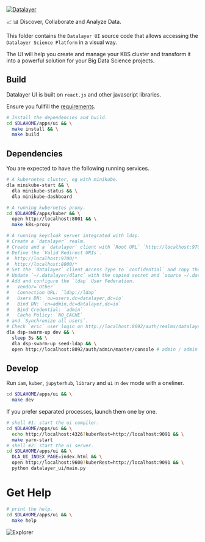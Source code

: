 [![Datalayer](https://docs.datalayer.io/logo/datalayer-25.svg)](https://datalayer.io)

:chart_with_upwards_trend: :bar_chart: Discover, Collaborate and Analyze Data.

This folder contains the `Datalayer UI` source code that allows accessing the `Datalayer Science Platform` in a visual way.

The UI will help you create and manage your K8S cluster and transform it into a powerful solution for your Big Data Science projects.

## Build

Datalayer UI is built on `react.js` and other javascript libraries.

Ensure you fullfill the [requirements](https://docs.datalayer.io/ops/requirements.html).

```bash
# Install the dependencies and build.
cd $DLAHOME/apps/ui && \
  make install && \
  make build
```

## Dependencies

You are expected to have the following running services.

```bash
# A kubernetes cluster, eg with minikube.
dla minikube-start && \
  dla minikube-status && \
  dla minikube-dashboard
```

```bash
# A running kubernetes proxy.
cd $DLAHOME/apps/kuber && \
  open http://localhost:8001 && \
  make k8s-proxy
```

```bash
# A running keycloak server integrated with ldap.
# Create a `datalayer` realm.
# Create and a `datalayer` client with `Root URL` `http://localhost:9700`.
# Define the `Valid Redirect URIs`.
#  http://localhost:9700/*
#  http://localhost:8000/*
# Set the `datalayer` client Access Type to `confidential` and copy the `Secret Credential`.
# Update `~/.datalayer/dlarc` with the copied secret and `source ~/.datalayer/dlarc`.
# Add and configure the `ldap` User Federation.
#   Vendor=`Other`
#   Connection URL: `ldap://ldap`
#   Users DN: `ou=users,dc=datalayer,dc=io`
#   Bind DN: `cn=admin,dc=datalayer,dc=io`
#   Bind Credential: `admin`
#   Cache Policy: `NO_CACHE`
# and `Synchronize all users`.
# Check `eric` user login on http://localhost:8092/auth/realms/datalayer/account (password is `123`).
dla dsp-swarm-up dev && \
  sleep 3s && \
  dla dsp-swarm-up seed-ldap && \
  open http://localhost:8092/auth/admin/master/console # admin / admin
```

## Develop

Run `iam`, `kuber`, `jupyterhub`, `library` and `ui` in `dev` mode with a oneliner.

```bash
cd $DLAHOME/apps/ui && \
  make dev
```

If you prefer separated processes, launch them one by one.

```bash
# shell #1: start the ui compiler.
cd $DLAHOME/apps/ui && \
  echo http://localhost:4326?kuberRest=http://localhost:9091 && \
  make yarn-start
# shell #2: start the ui server.
cd $DLAHOME/apps/ui && \
  DLA_UI_INDEX_PAGE=index.html && \
  open http://localhost:9600?kuberRest=http://localhost:9091 && \
  python datalayer_ui/main.py
```

# Get Help

```bash
# print the help.
cd $DLAHOME/apps/ui && \
  make help
```

<!--
"@datalayer/kuber": "file:./../kuber",
"@types/enzyme": "2.7.9",
tests.js
```
var context = require.context('../lib', true, /.+\.test\.js?$/);
context.keys().forEach(context);
module.exports = context;
```
"@types/react-redux-toastr": "7.0.10",
"react-addons-css-transition-group": "15.5.2",
"react-addons-shallow-compare": "15.5.2",
"react-addons-transition-group": "15.5.2"
-->

![Explorer](https://raw.githubusercontent.com/datalayer/datalayer/master/docs/_images/what/explorer.svg?sanitize=true "Explorer")

